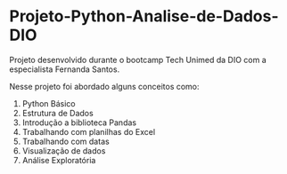 # Projeto-Python-Analise-de-Dados-DIO
Projeto desenvolvido durante o bootcamp Tech Unimed da DIO com a especialista Fernanda Santos.

Nesse projeto foi abordado alguns conceitos como:
<ol> <li> Python Básico </li>
     <li> Estrutura de Dados </li>
     <li> Introdução a biblioteca Pandas </li>
     <li> Trabalhando com planilhas do Excel </li>
     <li> Trabalhando com datas </li>
     <li> Visualização de dados </li>
     <li> Análise Exploratória </li>
<ol>
